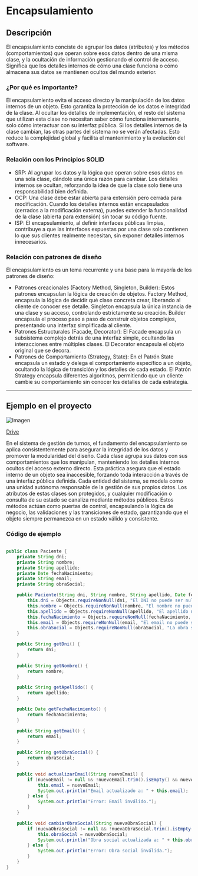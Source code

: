 # Encapsulamiento

## Descripción
El encapsulamiento conciste de agrupar los datos (atributos) y los métodos (comportamientos) que operan sobre esos datos dentro de una misma clase, y la ocultación de información gestionando el control de acceso.
Significa que los detalles internos de cómo una clase funciona o cómo almacena sus datos se mantienen ocultos del mundo exterior.

### ¿Por qué es importante?
El encapsulamiento evita el acceso directo y la manipulación de los datos internos de un objeto. Esto garantiza la protección de los datos e integridad de la clase. Al ocultar los detalles de implementación, el resto del sistema que utilizan esta clase no necesitan saber cómo funciona internamente, solo cómo interactuar con su interfaz pública. Si los detalles internos de la clase cambian, las otras partes del sistema no se verán afectadas. Esto reduce la complejidad global y facilita el mantenimiento y la evolución del software.

### Relación con los Principios SOLID
- SRP: Al agrupar los datos y la lógica que operan sobre esos datos en una sola clase, dándole una única razón para cambiar. Los detalles internos se ocultan, reforzando la idea de que la clase solo tiene una responsabilidad bien definida.
- OCP: Una clase debe estar abierta para extensión pero cerrada para modificación. Cuando los detalles internos están encapsulados (cerrados a la modificación externa), puedes extender la funcionalidad de la clase (abierta para extensión) sin tocar su código fuente.
- ISP: El encapsulamiento, al definir interfaces públicas limpias, contribuye a que las interfaces expuestas por una clase solo contienen lo que sus clientes realmente necesitan, sin exponer detalles internos innecesarios.

 ### Relación con patrones de diseño
 El encapsulamiento es un tema recurrente y una base para la mayoría de los patrones de diseño:
- Patrones creacionales (Factory Method, Singleton, Builder): Estos patrones encapsulan la lógica de creación de objetos. Factory Method, encapsula la lógica de decidir qué clase concreta crear, liberando al cliente de conocer ese detalle. Singleton encapsula la única instancia de una clase y su acceso, controlando estrictamente su creación. Builder encapsula el proceso paso a paso de construir objetos complejos, presentando una interfaz simplificada al cliente.
- Patrones Estructurales (Facade, Decorator): El Facade encapsula un subsistema complejo detrás de una interfaz simple, ocultando las interacciones entre múltiples clases. El Decorator encapsula el objeto original que se decora.
- Patrones de Comportamiento (Strategy, State): En el Patrón State encapsula un estado y delega el comportamiento específico a un objeto, ocultando la lógica de transición y los detalles de cada estado. El Patrón Strategy encapsula diferentes algoritmos, permitiendo que un cliente cambie su comportamiento sin conocer los detalles de cada estrategia.

 ---

## Ejemplo en el proyecto

![Imagen](https://drive.google.com/uc?export=view&id=1Uo7BZJ2SxzHQbfhrLXx76ZvDNwXrzNv1)

[Drive](https://drive.google.com/file/d/1Uo7BZJ2SxzHQbfhrLXx76ZvDNwXrzNv1/view?usp=sharing)


En el sistema de gestión de turnos, el fundamento del encapsulamiento se aplica consistentemente para asegurar la integridad de los datos y promover la modularidad del diseño. Cada clase agrupa sus datos con sus comportamientos que los manipulan, manteniendo los detalles internos ocultos del acceso externo directo. Esta práctica asegura que el estado interno de un objeto sea inaccesible, forzando toda interacción a través de una interfaz pública definida.
Cada entidad del sistema, se modela como una unidad autónoma responsable de la gestión de sus propios datos. Los atributos de estas clases son protegidos, y cualquier modificación o consulta de su estado se canaliza mediante métodos públicos. Estos métodos actúan como puertas de control, encapsulando la lógica de negocio, las validaciones y las transiciones de estado, garantizando que el objeto siempre permanezca en un estado válido y consistente.

### Código de ejemplo

```java

public class Paciente {
    private String dni;
    private String nombre;
    private String apellido;
    private Date fechaNacimiento;
    private String email;
    private String obraSocial; 

    public Paciente(String dni, String nombre, String apellido, Date fechaNacimiento, String email, String obraSocial) {
        this.dni = Objects.requireNonNull(dni, "El DNI no puede ser nulo.");
        this.nombre = Objects.requireNonNull(nombre, "El nombre no puede ser nulo.");
        this.apellido = Objects.requireNonNull(apellido, "El apellido no puede ser nulo.");
        this.fechaNacimiento = Objects.requireNonNull(fechaNacimiento, "La fecha de nacimiento no puede ser nula.");
        this.email = Objects.requireNonNull(email, "El email no puede ser nulo.");
        this.obraSocial = Objects.requireNonNull(obraSocial, "La obra social no puede ser nula.");
    }

    public String getDni() {
        return dni;
    }

    public String getNombre() {
        return nombre;
    }

    public String getApellido() {
        return apellido;
    }

    public Date getFechaNacimiento() {
        return fechaNacimiento;
    }

    public String getEmail() {
        return email;
    }

    public String getObraSocial() {
        return obraSocial;
    }

    public void actualizarEmail(String nuevoEmail) {
        if (nuevoEmail != null && !nuevoEmail.trim().isEmpty() && nuevoEmail.contains("@")) {
            this.email = nuevoEmail;
            System.out.println("Email actualizado a: " + this.email);
        } else {
            System.out.println("Error: Email inválido.");
        }
    }

    public void cambiarObraSocial(String nuevaObraSocial) {
        if (nuevaObraSocial != null && !nuevaObraSocial.trim().isEmpty()) {
            this.obraSocial = nuevaObraSocial;
            System.out.println("Obra social actualizada a: " + this.obraSocial);
        } else {
            System.out.println("Error: Obra social inválida.");
        }
    }
}
